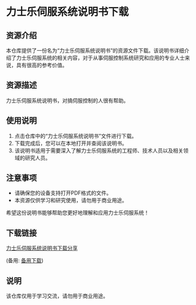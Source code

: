 # 力士乐伺服系统说明书下载

## 资源介绍

本仓库提供了一份名为“力士乐伺服系统说明书”的资源文件下载。该说明书详细介绍了力士乐伺服系统的相关内容，对于从事伺服控制系统研究和应用的专业人士来说，具有很高的参考价值。

## 资源描述

力士乐伺服系统说明书，对搞伺服控制的人很有帮助。

## 使用说明

1. 点击仓库中的“力士乐伺服系统说明书”文件进行下载。
2. 下载完成后，您可以在本地打开并查阅该说明书。
3. 该说明书适用于需要深入了解力士乐伺服系统的工程师、技术人员以及相关领域的研究人员。

## 注意事项

- 请确保您的设备支持打开PDF格式的文件。
- 本资源仅供学习和研究使用，请勿用于商业用途。

希望这份说明书能够帮助您更好地理解和应用力士乐伺服系统！

## 下载链接
[力士乐伺服系统说明书下载分享](https://pan.quark.cn/s/e136e3456db0) 

(备用: [备用下载](https://pan.baidu.com/s/1OqtjB9SHRNfwmw6v2jhLvw?pwd=1234))

## 说明

该仓库仅用于学习交流，请勿用于商业用途。
